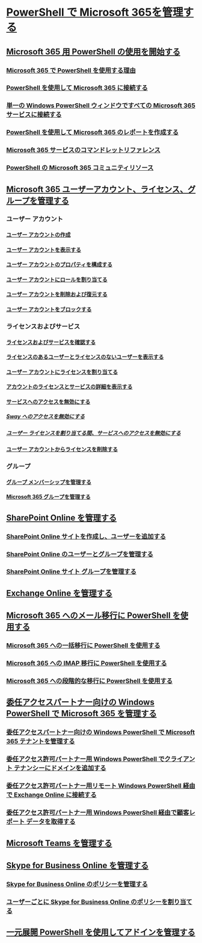 
# [PowerShell で Microsoft 365を管理する](manage-office-365-with-office-365-powershell.md)
## [Microsoft 365 用 PowerShell の使用を開始する](getting-started-with-office-365-powershell.md)
### [Microsoft 365 で PowerShell を使用する理由](why-you-need-to-use-office-365-powershell.md)
### [PowerShell を使用して Microsoft 365 に接続する](connect-to-office-365-powershell.md)
### [単一の Windows PowerShell ウィンドウですべての Microsoft 365 サービスに接続する](connect-to-all-office-365-services-in-a-single-windows-powershell-window.md)
### [PowerShell を使用して Microsoft 365 のレポートを作成する](use-windows-powershell-to-create-reports-in-office-365.md)
### [Microsoft 365 サービスのコマンドレットリファレンス](cmdlet-references-for-office-365-services.md)
### [PowerShell の Microsoft 365 コミュニティリソース](office-365-powershell-community-resources.md)

## [Microsoft 365 ユーザーアカウント、ライセンス、グループを管理する](manage-user-accounts-and-licenses-with-office-365-powershell.md)

### ユーザー アカウント
#### [ユーザー アカウントの作成](create-user-accounts-with-office-365-powershell.md)
#### [ユーザー アカウントを表示する](view-user-accounts-with-office-365-powershell.md)
#### [ユーザー アカウントのプロパティを構成する](configure-user-account-properties-with-office-365-powershell.md)
#### [ユーザー アカウントにロールを割り当てる](assign-roles-to-user-accounts-with-office-365-powershell.md)
#### [ユーザー アカウントを削除および復元する](delete-and-restore-user-accounts-with-office-365-powershell.md)
#### [ユーザー アカウントをブロックする](block-user-accounts-with-office-365-powershell.md)

### ライセンスおよびサービス
#### [ライセンスおよびサービスを確認する](view-licenses-and-services-with-office-365-powershell.md)
#### [ライセンスのあるユーザーとライセンスのないユーザーを表示する](view-licensed-and-unlicensed-users-with-office-365-powershell.md)
#### [ユーザー アカウントにライセンスを割り当てる](assign-licenses-to-user-accounts-with-office-365-powershell.md)
#### [アカウントのライセンスとサービスの詳細を表示する](view-account-license-and-service-details-with-office-365-powershell.md)
#### [サービスへのアクセスを無効にする](disable-access-to-services-with-office-365-powershell.md)
##### [Sway へのアクセスを無効にする](disable-access-to-sway-with-office-365-powershell.md)
##### [ユーザー ライセンスを割り当てる間、サービスへのアクセスを無効にする](disable-access-to-services-while-assigning-user-licenses.md)
#### [ユーザー アカウントからライセンスを削除する](remove-licenses-from-user-accounts-with-office-365-powershell.md)

### グループ
#### [グループ メンバーシップを管理する](maintain-group-membership-with-office-365-powershell.md)
#### [Microsoft 365 グループを管理する](manage-office-365-groups-with-powershell.md)

## [SharePoint Online を管理する](manage-sharepoint-online-with-office-365-powershell.md)
### [SharePoint Online サイトを作成し、ユーザーを追加する](create-sharepoint-sites-and-add-users-with-powershell.md)
### [SharePoint Online のユーザーとグループを管理する](manage-sharepoint-users-and-groups-with-powershell.md)
### [SharePoint Online サイト グループを管理する](manage-sharepoint-site-groups-with-powershell.md)
## [Exchange Online を管理する](manage-exchange-online-with-office-365-powershell.md)
## [Microsoft 365 へのメール移行に PowerShell を使用する](use-powershell-for-email-migration-to-office-365.md)
### [Microsoft 365 への一括移行に PowerShell を使用する](use-powershell-to-perform-a-cutover-migration-to-office-365.md)
### [Microsoft 365 への IMAP 移行に PowerShell を使用する](use-powershell-to-perform-an-imap-migration-to-office-365.md)
### [Microsoft 365 への段階的な移行に PowerShell を使用する](use-powershell-to-perform-a-staged-migration-to-office-365.md)
## [委任アクセスパートナー向けの Windows PowerShell で Microsoft 365 を管理する](manage-office-365-with-windows-powershell-for-delegated-access-permissions-dap-p.md)
### [委任アクセスパートナー向けの Windows PowerShell で Microsoft 365 テナントを管理する](manage-office-365-tenants-with-windows-powershell-for-delegated-access-permissio.md)
### [委任アクセス許可パートナー用 Windows PowerShell でクライアント テナンシーにドメインを追加する](add-a-domain-to-a-client-tenancy-with-windows-powershell-for-delegated-access-pe.md)
### [委任アクセス許可パートナー用リモート Windows PowerShell 経由で Exchange Online に接続する](connect-to-exchange-online-tenants-with-remote-windows-powershell-for-delegated.md)
### [委任アクセス許可パートナー用 Windows PowerShell 経由で顧客レポート データを取得する](retrieve-customer-tenant-reporting-data-with-windows-powershell-for-delegated-ac.md)
## [Microsoft Teams を管理する](manage-microsoft-teams-with-office-365-powershell.md)
## [Skype for Business Online を管理する](manage-skype-for-business-online-with-office-365-powershell.md)
### [Skype for Business Online のポリシーを管理する](manage-skype-for-business-online-policies-with-office-365-powershell.md)
### [ユーザーごとに Skype for Business Online のポリシーを割り当てる](assign-per-user-skype-for-business-online-policies-with-office-365-powershell.md)
## [一元展開 PowerShell を使用してアドインを管理する](use-the-centralized-deployment-powershell-cmdlets-to-manage-add-ins.md)